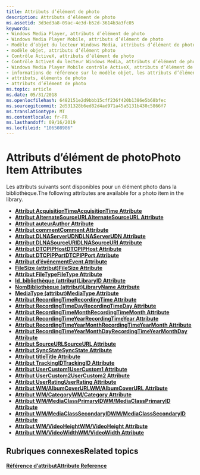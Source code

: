 ```yaml
---
title: Attributs d’élément de photo
description: Attributs d’élément de photo
ms.assetid: 3d3ed3a8-09ac-4e3d-b52d-3614b3a3fc05
keywords:
- Windows Media Player, attributs d’élément de photo
- Windows Media Player Mobile, attributs d’élément de photo
- Modèle d’objet du lecteur Windows Media, attributs d’élément de photo
- modèle objet, attributs d’élément photo
- Contrôle ActiveX, attributs d’élément de photo
- Contrôle ActiveX du lecteur Windows Media, attributs d’élément de photo
- Windows Media Player Mobile contrôle ActiveX, attributs d’élément de photo
- informations de référence sur le modèle objet, les attributs d’élément photo
- attributs, éléments de photo
- attributs d’élément de photo
ms.topic: article
ms.date: 05/31/2018
ms.openlocfilehash: 6482151e2d9bbb15cff236f420b1386e5b68bfec
ms.sourcegitcommit: 2d531328b6ed82d4ad971a45a5131b430c5866f7
ms.translationtype: MT
ms.contentlocale: fr-FR
ms.lasthandoff: 09/16/2019
ms.locfileid: "106508986"
---
```

# <a name="photo-item-attributes"></a><span data-ttu-id="aaa90-113">Attributs d’élément de photo</span><span class="sxs-lookup"><span data-stu-id="aaa90-113">Photo Item Attributes</span></span>

<span data-ttu-id="aaa90-114">Les attributs suivants sont disponibles pour un élément photo dans la bibliothèque.</span><span class="sxs-lookup"><span data-stu-id="aaa90-114">The following attributes are available for a photo item in the library.</span></span>

-   [<span data-ttu-id="aaa90-115">**Attribut AcquisitionTime**</span><span class="sxs-lookup"><span data-stu-id="aaa90-115">**AcquisitionTime Attribute**</span></span>](acquisitiontime-attribute.md)
-   [<span data-ttu-id="aaa90-116">**Attribut AlternateSourceURL**</span><span class="sxs-lookup"><span data-stu-id="aaa90-116">**AlternateSourceURL Attribute**</span></span>](alternatesourceurl-attribute.md)
-   [<span data-ttu-id="aaa90-117">**Attribut auteur**</span><span class="sxs-lookup"><span data-stu-id="aaa90-117">**Author Attribute**</span></span>](author-attribute.md)
-   [<span data-ttu-id="aaa90-118">**Attribut comment**</span><span class="sxs-lookup"><span data-stu-id="aaa90-118">**Comment Attribute**</span></span>](comment-attribute.md)
-   [<span data-ttu-id="aaa90-119">**Attribut DLNAServerUDN**</span><span class="sxs-lookup"><span data-stu-id="aaa90-119">**DLNAServerUDN Attribute**</span></span>](dlnaserverudn-attribute.md)
-   [<span data-ttu-id="aaa90-120">**Attribut DLNASourceURI**</span><span class="sxs-lookup"><span data-stu-id="aaa90-120">**DLNASourceURI Attribute**</span></span>](dlnasourceuri-attribute.md)
-   [<span data-ttu-id="aaa90-121">**Attribut DTCPIPHost**</span><span class="sxs-lookup"><span data-stu-id="aaa90-121">**DTCPIPHost Attribute**</span></span>](dtcpiphost-attribute.md)
-   [<span data-ttu-id="aaa90-122">**Attribut DTCPIPPort**</span><span class="sxs-lookup"><span data-stu-id="aaa90-122">**DTCPIPPort Attribute**</span></span>](dtcpipport-attribute.md)
-   [<span data-ttu-id="aaa90-123">**Attribut d’événement**</span><span class="sxs-lookup"><span data-stu-id="aaa90-123">**Event Attribute**</span></span>](event-attribute.md)
-   [<span data-ttu-id="aaa90-124">**FileSize (attribut)**</span><span class="sxs-lookup"><span data-stu-id="aaa90-124">**FileSize Attribute**</span></span>](filesize-attribute.md)
-   [<span data-ttu-id="aaa90-125">**Attribut FileType**</span><span class="sxs-lookup"><span data-stu-id="aaa90-125">**FileType Attribute**</span></span>](filetype-attribute.md)
-   [<span data-ttu-id="aaa90-126">**Id_bibliothèque (attribut)**</span><span class="sxs-lookup"><span data-stu-id="aaa90-126">**LibraryID Attribute**</span></span>](libraryid-attribute.md)
-   [<span data-ttu-id="aaa90-127">**NomBibliothèque (attribut)**</span><span class="sxs-lookup"><span data-stu-id="aaa90-127">**LibraryName Attribute**</span></span>](libraryname-attribute.md)
-   [<span data-ttu-id="aaa90-128">**MediaType (attribut)**</span><span class="sxs-lookup"><span data-stu-id="aaa90-128">**MediaType Attribute**</span></span>](mediatype-attribute.md)
-   [<span data-ttu-id="aaa90-129">**Attribut RecordingTime**</span><span class="sxs-lookup"><span data-stu-id="aaa90-129">**RecordingTime Attribute**</span></span>](recordingtime-attribute.md)
-   [<span data-ttu-id="aaa90-130">**Attribut RecordingTimeDay**</span><span class="sxs-lookup"><span data-stu-id="aaa90-130">**RecordingTimeDay Attribute**</span></span>](recordingtimeday-attribute.md)
-   [<span data-ttu-id="aaa90-131">**Attribut RecordingTimeMonth**</span><span class="sxs-lookup"><span data-stu-id="aaa90-131">**RecordingTimeMonth Attribute**</span></span>](recordingtimemonth-attribute.md)
-   [<span data-ttu-id="aaa90-132">**Attribut RecordingTimeYear**</span><span class="sxs-lookup"><span data-stu-id="aaa90-132">**RecordingTimeYear Attribute**</span></span>](recordingtimeyear-attribute.md)
-   [<span data-ttu-id="aaa90-133">**Attribut RecordingTimeYearMonth**</span><span class="sxs-lookup"><span data-stu-id="aaa90-133">**RecordingTimeYearMonth Attribute**</span></span>](recordingtimeyearmonth-attribute.md)
-   [<span data-ttu-id="aaa90-134">**Attribut RecordingTimeYearMonthDay**</span><span class="sxs-lookup"><span data-stu-id="aaa90-134">**RecordingTimeYearMonthDay Attribute**</span></span>](recordingtimeyearmonthday-attribute.md)
-   [<span data-ttu-id="aaa90-135">**Attribut SourceURL**</span><span class="sxs-lookup"><span data-stu-id="aaa90-135">**SourceURL Attribute**</span></span>](sourceurl-attribute.md)
-   [<span data-ttu-id="aaa90-136">**Attribut SyncState**</span><span class="sxs-lookup"><span data-stu-id="aaa90-136">**SyncState Attribute**</span></span>](syncstate-attribute.md)
-   [<span data-ttu-id="aaa90-137">**Attribut title**</span><span class="sxs-lookup"><span data-stu-id="aaa90-137">**Title Attribute**</span></span>](title-attribute.md)
-   [<span data-ttu-id="aaa90-138">**Attribut TrackingID**</span><span class="sxs-lookup"><span data-stu-id="aaa90-138">**TrackingID Attribute**</span></span>](trackingid-attribute.md)
-   [<span data-ttu-id="aaa90-139">**Attribut UserCustom1**</span><span class="sxs-lookup"><span data-stu-id="aaa90-139">**UserCustom1 Attribute**</span></span>](usercustom1-attribute.md)
-   [<span data-ttu-id="aaa90-140">**Attribut UserCustom2**</span><span class="sxs-lookup"><span data-stu-id="aaa90-140">**UserCustom2 Attribute**</span></span>](usercustom2-attribute.md)
-   [<span data-ttu-id="aaa90-141">**Attribut UserRating**</span><span class="sxs-lookup"><span data-stu-id="aaa90-141">**UserRating Attribute**</span></span>](userrating-attribute.md)
-   [<span data-ttu-id="aaa90-142">**Attribut WM/AlbumCoverURL**</span><span class="sxs-lookup"><span data-stu-id="aaa90-142">**WM/AlbumCoverURL Attribute**</span></span>](wm-albumcoverurl-attribute.md)
-   [<span data-ttu-id="aaa90-143">**Attribut WM/Category**</span><span class="sxs-lookup"><span data-stu-id="aaa90-143">**WM/Category Attribute**</span></span>](wm-category-attribute.md)
-   [<span data-ttu-id="aaa90-144">**Attribut WM/MediaClassPrimaryID**</span><span class="sxs-lookup"><span data-stu-id="aaa90-144">**WM/MediaClassPrimaryID Attribute**</span></span>](wm-mediaclassprimaryid-attribute.md)
-   [<span data-ttu-id="aaa90-145">**Attribut WM/MediaClassSecondaryID**</span><span class="sxs-lookup"><span data-stu-id="aaa90-145">**WM/MediaClassSecondaryID Attribute**</span></span>](wm-mediaclasssecondaryid-attribute.md)
-   [<span data-ttu-id="aaa90-146">**Attribut WM/VideoHeight**</span><span class="sxs-lookup"><span data-stu-id="aaa90-146">**WM/VideoHeight Attribute**</span></span>](wm-videoheight-attribute.md)
-   [<span data-ttu-id="aaa90-147">**Attribut WM/VideoWidth**</span><span class="sxs-lookup"><span data-stu-id="aaa90-147">**WM/VideoWidth Attribute**</span></span>](wm-videowidth-attribute.md)

## <a name="related-topics"></a><span data-ttu-id="aaa90-148">Rubriques connexes</span><span class="sxs-lookup"><span data-stu-id="aaa90-148">Related topics</span></span>

<dl> <dt>

[<span data-ttu-id="aaa90-149">**Référence d’attribut**</span><span class="sxs-lookup"><span data-stu-id="aaa90-149">**Attribute Reference**</span></span>](attribute-reference.md)
</dt> </dl>

 

 




